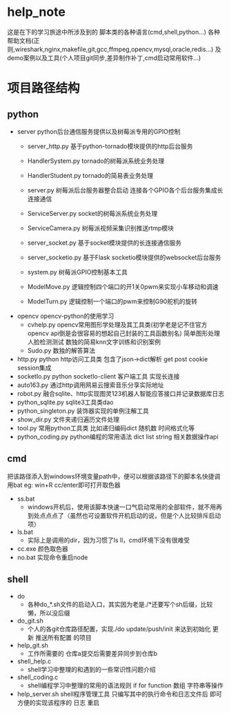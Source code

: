 
# help_note
这是在下的学习旅途中所涉及到的 脚本类的各种语言(cmd,shell,python...) 各种帮助文档(正则,wireshark,nginx,makefile,git,gcc,ffmpeg,opencv,mysql,oracle,redis...) 及demo案例以及工具(个人项目git同步,差异制作补丁,cmd启动常用软件...)

# 项目路径结构
    
## python
* server
python后台通信服务提供以及树莓派专用的GPIO控制
    * server_http.py    基于python-tornado模块提供的http后台服务
    * HandlerSystem.py  tornado的树莓派系统业务处理
    * HandlerStudent.py tornado的简易表业务处理

    * server.py 树莓派后台服务器整合启动 连接各个GPIO各个后台服务集成长连接通信

    * ServiceServer.py  socket的树莓派系统业务处理
    * ServiceCamera.py  树莓派视频采集识别推送rtmp模块

    * server_socket.py 基于socket模块提供的长连接通信服务
    * server_socketio.py 基于Flask socketio模块提供的websocket后台服务

    * system.py    树莓派GPIO控制基本工具
    * ModelMove.py 逻辑控制四个端口的开1关0pwm来实现小车移动和调速
    * ModelTurn.py 逻辑控制一个端口的pwm来控制G90舵机的旋转
* opencv
opencv-python的使用学习
    * cvhelp.py  opencv常用图形学处理及其工具类(初学老是记不住官方opencv api倒是会很容易的想起自己封装的工具函数别名) 简单图形处理 人脸检测测试 数独的简易knn文字训练和识别案例
    * Sudo.py    数独的解答算法
* http.py   python http访问工具类 包含了json->dict解析 get post cookie session集成
* socketIo.py   python socketIo-client 客户端工具 实现长连接
* auto163.py    通过http调用网易云搜索音乐分享实际地址
* robot.py  融合sqlite、http实现图灵123机器人智能应答接口并记录数据库日志
* python_sqlite.py  sqlite3工具类dao
* python_singleton.py   装饰器实现的单例注解工具
* show_dir.py   文件夹递归遍历文件处理
* tool.py   常用python工具类 比如递归编码dict 随机数 时间格式化等
* python_coding.py  python编程的常用语法 dict list string 相关数据操作api
## cmd
把该路径添入到windows环境变量path中，便可以根据该路径下的脚本名快捷调用bat eg: win+R cc/enter即可打开取色器
* ss.bat
    * windows开机后，使用该脚本快速一口气启动常用的全部软件，就不用再到处点点点了（虽然也可设置软件开机启动的说，但是个人比较排斥启动项）
* ls.bat
    * 实际上是调用的dir，因为习惯了ls ll，cmd环境下没有很难受
* cc.exe 颜色取色器
* no.bat 实现命令重启node
## shell
* do
    * 各种do_*.sh文件的启动入口，其实因为老是./*还要写个sh后缀，比较懒，所以没后缀
* do_git.sh
    * 个人的各git仓库路径配置，实现./do update/push/init 来达到初始化 更新 推送所有配置    的项目
* help_git.sh
    * 工作所需要的 仓库a提交后需要差异同步到仓库b
* shell_help.c
    * shell学习中整理的和遇到的一些常识性问题介绍
* shell_coding.c
    * shell编程学习中整理的常用的语法规则 if for function 数组 字符串等操作
* help_server.sh    shell程序管理工具 只编写其中的执行命令和日志文件后 即可方便的实现该程序的 日志 重启


